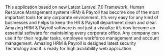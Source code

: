<P>This application based on new Latest Laravel 7.0 Framework. Human Resource Management system(HRM) & Payroll has become one of the most important tools for any corporate environment. It’s very easy for any kind of businesses and helps to keep the HR & Payroll department clean and clear. Amazing HRM & Payroll software is not just a visualize it’s now become an essential software for maintaining every corporate office. Any company can use it for their regular tasks, employee workforce management and account management. Amazing HRM & Payroll is designed latest security Technology and it is ready for high availability web application.</p>